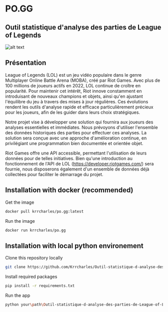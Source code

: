 # PO.GG
## Outil statistique d'analyse des parties de League of Legends 

![alt text](https://github.com/Krrcharles/Outil-statistique-d-analyse-des-parties-de-League-of-Legends/blob/main/src/graphical_assets/teemo(1).png)

## Présentation
League of Legends (LOL) est un jeu vidéo populaire dans le genre Multiplayer Online Battle Arena (MOBA), créé par Riot Games. Avec plus de 100 millions de joueurs actifs en 2022, LOL continue de croître en popularité. Pour maintenir cet intérêt, Riot innove constamment en introduisant de nouveaux champions et objets, ainsi qu'en ajustant l'équilibre du jeu à travers des mises à jour régulières. Ces évolutions rendent les outils d'analyse rapide et efficace particulièrement précieux pour les joueurs, afin de les guider dans leurs choix stratégiques.

Notre projet vise à développer une solution qui fournira aux joueurs des analyses essentielles et immédiates. Nous prévoyons d'utiliser l'ensemble des données historiques des parties pour effectuer ces analyses. La solution sera conçue avec une approche d'amélioration continue, en privilégiant une programmation bien documentée et orientée objet.

Riot Games offre une API accessible, permettant l'utilisation de leurs données pour de telles initiatives. Bien qu'une introduction au fonctionnement de l'API de LOL (https://developer.riotgames.com/) sera fournie, nous disposerons également d'un ensemble de données déjà collectées pour faciliter le démarrage du projet.



## Installation with docker (recommended)
Get the image      
```bash
docker pull krrcharles/po.gg:latest
```

Run the image
```bash
docker run krrcharles/po.gg
```

## Installation with local python environement

Clone this repository locally
```bash
git clone https://github.com/Krrcharles/Outil-statistique-d-analyse-des-parties-de-League-of-Legends.git 
```

Install required packages
```bash
pip install -r requirements.txt   
```

Run the app
```bash
python your\path\Outil-statistique-d-analyse-des-parties-de-League-of-Legends\__main__.py
```
